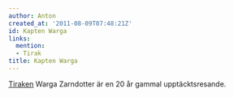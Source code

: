 ```yaml
---
author: Anton
created_at: '2011-08-09T07:48:21Z'
id: Kapten Warga
links:
  mention:
  - Tirak
title: Kapten Warga
---
```


[Tiraken] Warga Zarndotter är en 20 år gammal upptäcktsresande.

  [Tiraken]: Tirak
